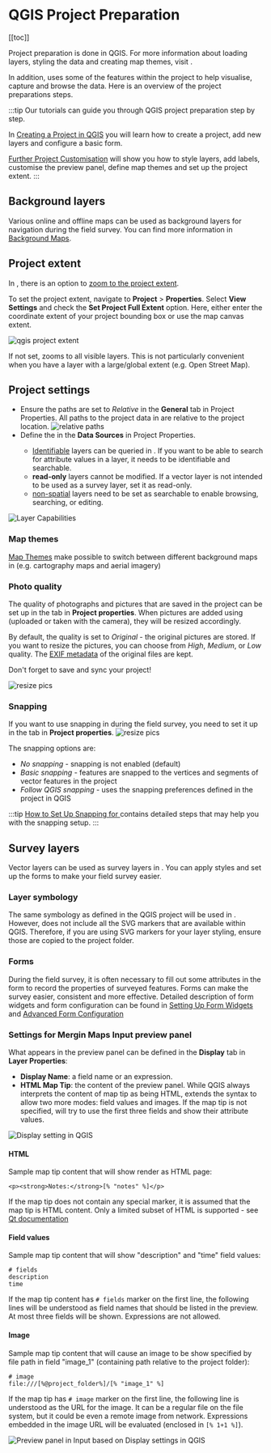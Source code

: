# QGIS Project Preparation
[[toc]]

Project preparation is done in QGIS. For more information about loading layers, styling the data and creating map themes, visit <QGISHelp ver="3.22" link="user_manual/index.html" text="QGIS documentation page" />. 

In addition, <MobileAppName /> uses some of the features within the project to help visualise, capture and browse the data. Here is an overview of the project preparations steps.

:::tip
Our tutorials can guide you through QGIS project preparation step by step.

In [Creating a Project in QGIS](../tutorials/creating-a-project-in-qgis/) you will learn how to create a project, add new layers and configure a basic form.

[Further Project Customisation](../tutorials/further-project-customisation/) will show you how to style layers, add labels, customise the preview panel, define map themes and set up the project extent.
:::

## Background layers
Various online and offline maps can be used as background layers for navigation during the field survey. You can find more information in [Background Maps](./settingup_background_map/).

## Project extent
In <MobileAppName />, there is an option to [zoom to the project extent](../field/input_ui/#zoom-to-project-browse-features-map-themes-settings).

To set the project extent, navigate to **Project** > **Properties**. Select **View Settings** and check the **Set Project Full Extent** option. Here, either enter the coordinate extent of your project bounding box or use the map canvas extent.

![qgis project extent](./qgis-project-extent.png)

If not set, <MobileAppName /> zooms to all visible layers. This is not particularly convenient when you have a layer with a large/global extent (e.g. Open Street Map).

## Project settings
- Ensure the paths are set to *Relative* in the **General** tab in Project Properties. All paths to the project data in <MobileAppName /> are relative to the project location.
![relative paths](./qgis_prj_relative_paths.png)
- Define the <QGISHelp ver="3.22" link="user_manual/introduction/qgis_configuration.html?highlight=properties#data-sources-properties" text="layers capabilities" /> in the **Data Sources** in Project Properties.
   - [Identifiable](./search_data/#setting-identifiable-layers-in-qgis-project) layers can be queried in <MobileAppName />. If you want to be able to search for attribute values in a layer, it needs to be identifiable and searchable.
   - **read-only** layers cannot be modified. If a vector layer is not intended to be used as a survey layer, set it as read-only.
   - [non-spatial](../layer/working_with_nonspatial_data/) layers need to be set as searchable to enable browsing, searching, or editing.

![Layer Capabilities](./qgis_project_properties.png)

### Map themes
[Map Themes](./setup_themes/) make possible to switch between different background maps in <MobileAppName /> (e.g. cartography maps and aerial imagery)

### Photo quality
<SinceBadge type="Plugin" version="2022.3.2" /><SinceBadge type="App" version="1.5.1" />
The quality of photographs and pictures that are saved in the <MainPlatformName /> project can be set up in the **<MainPlatformName />** tab in **Project properties**. When pictures are added using <MobileAppName /> (uploaded or taken with the camera), they will be resized accordingly.

By default, the quality is set to *Original* - the original pictures are stored. If you want to resize the pictures, you can choose from *High*, *Medium*, or *Low* quality. The [EXIF metadata](../layer/exif_metadata/) of the original files are kept.

Don't forget to save and sync your project!

![resize pics](./project_resize_pics.png)

### Snapping
<SinceBadge type="Plugin" version="2022.5" /><SinceBadge type="App" version="1.6.0" />
If you want to use snapping in <MobileAppName /> during the field survey, you need to set it up in the **<MainPlatformName />** tab in **Project properties**.
![resize pics](./project_snapping.png)

The snapping options are:
- *No snapping* - snapping is not enabled (default)
- *Basic snapping* - features are snapped to the vertices and segments of vector features in the project
- *Follow QGIS snapping* - uses the snapping preferences defined in the <MainPlatformName /> project in QGIS

:::tip
[How to Set Up Snapping for <MobileAppName />](./snapping/) contains detailed steps that may help you with the snapping setup.
:::

## Survey layers
Vector layers can be used as survey layers in <MobileAppName />. You can apply styles and set up the forms to make your field survey easier.

### Layer symbology
The same symbology as defined in the QGIS project will be used in <MobileAppName />. However, <MobileAppName /> does not include all the SVG markers that are available within QGIS. Therefore, if you are using SVG markers for your layer styling, ensure those are copied to the project folder.

### Forms
During the field survey, it is often necessary to fill out some attributes in the form to record the properties of surveyed features. Forms can make the survey easier, consistent and more effective. Detailed description of form widgets and form configuration can be found in [Setting Up Form Widgets](../layer/settingup_forms/) and [Advanced Form Configuration](../layer/settingup_forms_settings/)

### Settings for Mergin Maps Input preview panel
What appears in the <MobileAppName /> preview panel can be defined in the **Display** tab in **Layer Properties**:
- **Display Name**: a field name or an expression.
- **HTML Map Tip**: the content of the preview panel. While QGIS always interprets the content of map tip as being HTML, <MobileAppName /> extends the syntax to allow two more modes: field values and images. If the map tip is not specified, <MobileAppName /> will try to use the first three fields and show their attribute values.

![Display setting in QGIS](./qgis_properties_display.png)

#### HTML
Sample map tip content that will show render as HTML page:

```
<p><strong>Notes:</strong>[% "notes" %]</p>
```

If the map tip does not contain any special marker, it is assumed that the map tip is HTML content. Only a limited subset of HTML is supported - see [Qt documentation](https://doc.qt.io/qt-5/richtext-html-subset.html)

#### Field values
Sample map tip content that will show "description" and "time" field values:

```
# fields
description
time
```

If the map tip content has `# fields` marker on the first line, the following lines will be understood as field names that should be listed in the preview. At most three fields will be shown. Expressions are not allowed.

#### Image
Sample map tip content that will cause an image to be show specified by file path in field "image_1" (containing path relative to the project folder):

```
# image
file:///[%@project_folder%]/[% "image_1" %]
```

If the map tip has `# image` marker on the first line, the following line is understood as the URL for the image. It can be a regular file on the file system, but it could be even a remote image from network. Expressions embedded in the image URL will be evaluated (enclosed in `[% 1+1 %]`).

![Preview panel in Input based on Display settings in QGIS](./input_preview_panel.png)

